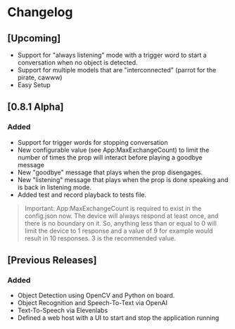 # Changelog

## [Upcoming]
- Support for "always listening" mode with a trigger word to start a conversation when no object is detected.
- Support for multiple models that are "interconnected" (parrot for the pirate, cawww)
- Easy Setup

## [0.8.1 Alpha]
### Added
- Support for trigger words for stopping conversation
- New configurable value (see App:MaxExchangeCount) to limit the number of times the prop will interact before playing a goodbye message 
- New "goodbye" message that plays when the prop disengages.
- New "listening" message that plays when the prop is done speaking and is back in listening mode.
- Added test and record playback to tests file.

> Important:  App:MaxExchangeCount is required to exist in the config.json now. The device will always respond at least once, and there is no boundary on it. So, anything less than or equal to 0 will limit the device to 1 response and a value of 9 for example would result in 10 responses.  3 is the recommended value. 

## [Previous Releases]
### Added
- Object Detection using OpenCV and Python on board.
- Object Recognition and Speech-To-Text via OpenAI
- Text-To-Speech via Elevenlabs
- Defined a web host with a UI to start and stop the application running